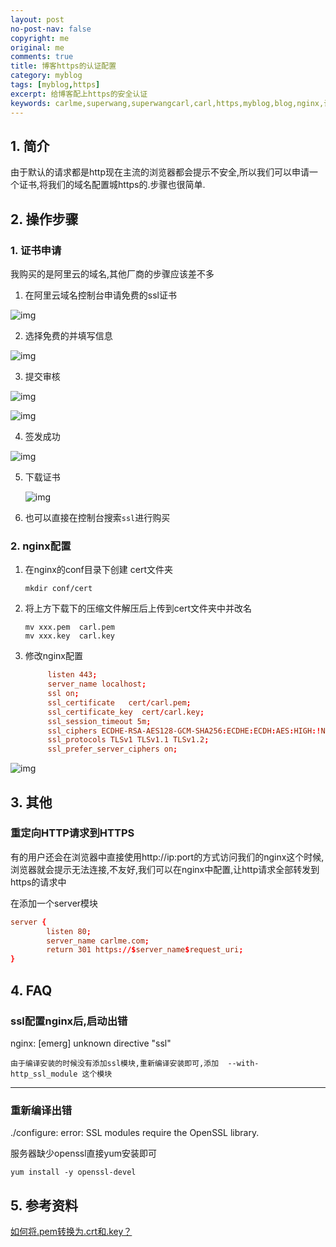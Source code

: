 ```yaml
---
layout: post
no-post-nav: false 
copyright: me
original: me
comments: true
title: 博客https的认证配置 
category: myblog
tags: [myblog,https]
excerpt: 给博客配上https的安全认证
keywords: carlme,superwang,superwangcarl,carl,https,myblog,blog,nginx,认证,卡尔米
---
```


## 1. 简介

由于默认的请求都是http现在主流的浏览器都会提示不安全,所以我们可以申请一个证书,将我们的域名配置城https的.步骤也很简单.

## 2. 操作步骤

### 1. 证书申请

我购买的是阿里云的域名,其他厂商的步骤应该差不多

1. 在阿里云域名控制台申请免费的ssl证书

![img]({{site.cdn}}/assets/images/blog/2019/20190407223445.jpg)

2. 选择免费的并填写信息

![img]({{site.cdn}}/assets/images/blog/2019/20190407223700.jpg)

3. 提交审核

![img]({{site.cdn}}/assets/images/blog/2019/20190407223843.jpg)

![img]({{site.cdn}}/assets/images/blog/2019/20190407223928.jpg)

4. 签发成功

![img]({{site.cdn}}/assets/images/blog/2019/20190407224119.jpg)

5. 下载证书

   ![img]({{site.cdn}}/assets/images/blog/2019/20190407224341.jpg)

6. 也可以直接在控制台搜索`ssl`进行购买

### 2. nginx配置

1. 在nginx的conf目录下创建 cert文件夹

   ```shell
   mkdir conf/cert
   ```


2. 将上方下载下的压缩文件解压后上传到cert文件夹中并改名

   ```shell
   mv xxx.pem  carl.pem
   mv xxx.key  carl.key
   ```


3. 修改nginx配置

   ```conf
   		listen 443;
   		server_name localhost;
   		ssl on;
   		ssl_certificate   cert/carl.pem;
   		ssl_certificate_key  cert/carl.key;
   		ssl_session_timeout 5m;
   		ssl_ciphers ECDHE-RSA-AES128-GCM-SHA256:ECDHE:ECDH:AES:HIGH:!NULL:!aNULL:!MD5:!ADH:!RC4;
   		ssl_protocols TLSv1 TLSv1.1 TLSv1.2;
   		ssl_prefer_server_ciphers on;
   ```

![img]({{site.cdn}}/assets/images/blog/2019/20190407230831.jpg)

## 3. 其他

### 重定向HTTP请求到HTTPS

有的用户还会在浏览器中直接使用http://ip:port的方式访问我们的nginx这个时候,浏览器就会提示无法连接,不友好,我们可以在nginx中配置,让http请求全部转发到https的请求中

在添加一个server模块

```conf
server {
		listen 80;
		server_name carlme.com;
		return 301 https://$server_name$request_uri;	    
}
```

## 4. FAQ

### ssl配置nginx后,启动出错

nginx: [emerg] unknown directive "ssl"

```
由于编译安装的时候没有添加ssl模块,重新编译安装即可,添加  --with-http_ssl_module 这个模块
```

***

### 重新编译出错

./configure: error: SSL modules require the OpenSSL library.

服务器缺少openssl直接yum安装即可

```shell
yum install -y openssl-devel
```

## 5. 参考资料

[如何将.pem转换为.crt和.key？](https://vimsky.com/article/3608.html)